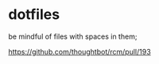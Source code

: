 # dotfiles

be mindful of files with spaces in them; 


https://github.com/thoughtbot/rcm/pull/193

